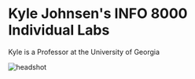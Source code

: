 # Kyle Johnsen's INFO 8000 Individual Labs
Kyle is a Professor at the University of Georgia

![headshot](https://github.com/info8000sp24/labs-kjjohnsen/assets/5815592/673864bc-abe7-40a3-a216-5c4789a92751)
